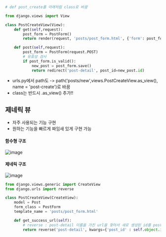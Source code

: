 ```python
# def post_create를 아래처럼 class로 바꿈

from django.views import View

class PostCreateView(View):
    def get(self,request):
        post_form = PostForm()
        return render(request, 'posts/post_form.html', {'form': post_form})

    def post(self,request):
        post_form = PostForm(request.POST)
        # 유효성 검사
        if post_form.is_valid():
            new_post = post_form.save()
            return redirect('post-detail', post_id=new_post.id)
```
* urls.py에서 path도 -> path('posts/new',views.PostCreateView.as_view(), name = 'post-create')로 바꿈
* class는 반드시 .as_view() 추가!!

## 제네릭 뷰
* 자주 사용되는 기능 구현
* 원하는 기능을 빠르게 짜임새 있게 구현 가능

#### 함수형 구조
![image](https://user-images.githubusercontent.com/63588046/181185448-02c96eea-43a4-40ad-9110-77c022cf5fba.png)

#### 제네릭 구조
![image](https://user-images.githubusercontent.com/63588046/181185523-5651b61d-a1c4-469d-831f-e3254c7ca455.png)

```python
from django.views.generic import CreateView
from django.urls import reverse

class PostCreateView(CreateView):
    model = Post
    form_class = PostForm
    template_name = 'posts/post_form.html'

    def get_success_url(self):
        # reverse : post-detail 이름을 가진 url을 찾아서 새로 생성된 id를 post id로 둔다.
        return reverse('post-detail', kwargs={'post_id' : self.object.id})
```
